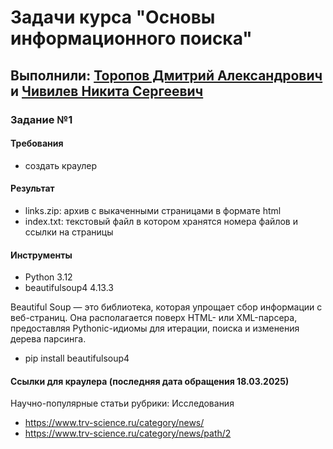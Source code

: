 # Задачи курса "Основы информационного поиска"

## Выполнили: [Торопов Дмитрий Александрович](https://github.com/DeM0NChiCk) и [Чивилев Никита Сергеевич](https://github.com/nVoxel)

### Задание №1

#### Требования

- создать краулер
 
#### Результат

- links.zip: архив с выкаченными страницами в формате html
- index.txt: текстовый файл в котором хранятся номера файлов и ссылки на страницы

#### Инструменты

- Python 3.12 
- beautifulsoup4 4.13.3  

Beautiful Soup — это библиотека, которая упрощает сбор информации с веб-страниц. Она располагается поверх HTML- или XML-парсера, предоставляя Pythonic-идиомы для итерации, поиска и изменения дерева парсинга.  

- pip install beautifulsoup4

#### Ссылки для краулера (последняя дата обращения 18.03.2025)

Научно-популярные статьи рубрики: Исследования
- https://www.trv-science.ru/category/news/
- https://www.trv-science.ru/category/news/path/2